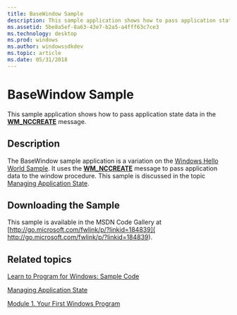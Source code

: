 ```yaml
---
title: BaseWindow Sample
description: This sample application shows how to pass application state data in the WM\_NCCREATE message.
ms.assetid: 5be8a5ef-8a63-43e7-b2a5-a4fff63c7ce3
ms.technology: desktop
ms.prod: windows
ms.author: windowssdkdev
ms.topic: article
ms.date: 05/31/2018
---
```


# BaseWindow Sample

This sample application shows how to pass application state data in the [**WM\_NCCREATE**](https://msdn.microsoft.com/library/windows/desktop/ms632635) message.

## Description

The BaseWindow sample application is a variation on the [Windows Hello World Sample](windows-hello-world-sample.md). It uses the [**WM\_NCCREATE**](https://msdn.microsoft.com/library/windows/desktop/ms632635) message to pass application data to the window procedure. This sample is discussed in the topic [Managing Application State](managing-application-state-.md).

## Downloading the Sample

This sample is available in the MSDN Code Gallery at [http://go.microsoft.com/fwlink/p/?linkid=184839]( http://go.microsoft.com/fwlink/p/?linkid=184839).

## Related topics

<dl> <dt>

[Learn to Program for Windows: Sample Code](learn-to-program-for-windows--sample-code.md)
</dt> <dt>

[Managing Application State](managing-application-state-.md)
</dt> <dt>

[Module 1. Your First Windows Program](your-first-windows-program.md)
</dt> </dl>

 

 




